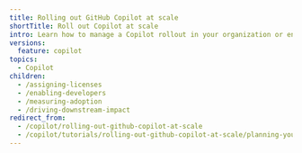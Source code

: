 ```yaml
---
title: Rolling out GitHub Copilot at scale
shortTitle: Roll out Copilot at scale
intro: Learn how to manage a Copilot rollout in your organization or enterprise.
versions:
  feature: copilot
topics:
  - Copilot
children:
  - /assigning-licenses
  - /enabling-developers
  - /measuring-adoption
  - /driving-downstream-impact
redirect_from:
  - /copilot/rolling-out-github-copilot-at-scale
  - /copilot/tutorials/rolling-out-github-copilot-at-scale/planning-your-rollout
---
```


